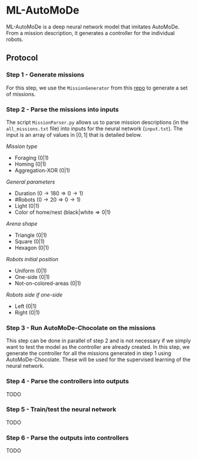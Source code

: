 # ML-AutoMoDe

ML-AutoMoDe is a deep neural network model that imitates AutoMoDe. From a mission description, it generates a controller for the individual robots.

## Protocol

### Step 1 - Generate missions
For this step, we use the `MissionGenerator` from this [repo](https://github.com/demiurge-project/MissionGeneratorMG1) to generate a set of missions.

### Step 2 - Parse the missions into inputs
The script `MissionParser.py` allows us to parse mission descriptions (in the `all_missions.txt` file) into inputs for the neural network (`input.txt`). The input is an array of values in $[0, 1]$ that is detailed below.

*Mission type*
- Foraging $(0 | 1)$
- Homing $(0 | 1)$
- Aggregation-XOR $(0 | 1)$

*General parameters*
- Duration $(0 \rightarrow 180 \Rightarrow 0 \rightarrow 1)$
- #Robots $(0 \rightarrow 20 \Rightarrow 0 \rightarrow 1)$
- Light $(0 | 1)$
- Color of home/nest $(\text{black} | \text{white} \Rightarrow 0 | 1)$

*Arena shape*
- Triangle $(0 | 1)$
- Square $(0 | 1)$
- Hexagon $(0 | 1)$

*Robots initial position*
- Uniform $(0 | 1)$
- One-side $(0 | 1)$
- Not-on-colored-areas $(0 | 1)$

*Robots side if one-side*
- Left $(0 | 1)$
- Right $(0 | 1)$


### Step 3 - Run AutoMoDe-Chocolate on the missions
This step can be done in parallel of step 2 and is not necessary if we simply want to test the model as the controller are already created. In this step, we generate the controller for all the missions generated in step 1 using AutoMoDe-Chocolate. These will be used for the supervised learning of the neural network.

### Step 4 - Parse the controllers into outputs
TODO

### Step 5 - Train/test the neural network
TODO

### Step 6 - Parse the outputs into controllers
TODO